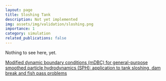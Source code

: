 ```yaml
---
layout: page
title: Sloshing Tank
description: Not yet implemented
img: assets/img/validation/sloshing.png
importance: 1
category: simulation
related_publications: false
---
```


Nothing to see here, yet.

[Modified dynamic boundary conditions (mDBC) for general-purpose smoothed particle hydrodynamics (SPH): application to tank sloshing, dam break and fish pass problems](https://link.springer.com/article/10.1007/s40571-021-00403-3)

